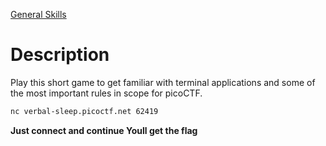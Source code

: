 [General Skills](https://play.picoctf.org/practice/challenge/471)

# Description
Play this short game to get familiar with terminal applications and some of the most important rules in scope for picoCTF.

```sh
nc verbal-sleep.picoctf.net 62419
```

**Just connect and continue Youll get the flag**
